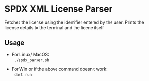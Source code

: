 # SPDX XML License Parser

Fetches the license using the identifier entered by the user. Prints the license details to the terminal and the licene itself

## Usage

- For Linux/ MacOS:<br>
&nbsp; ```./spdx_parser.sh```

- For Win or if the above command doesn't work:<br>
&nbsp; ```dart run```